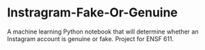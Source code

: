 # Instragram-Fake-Or-Genuine
A machine learning Python notebook that will determine whether an Instagram account is genuine or fake. Project for ENSF 611.
